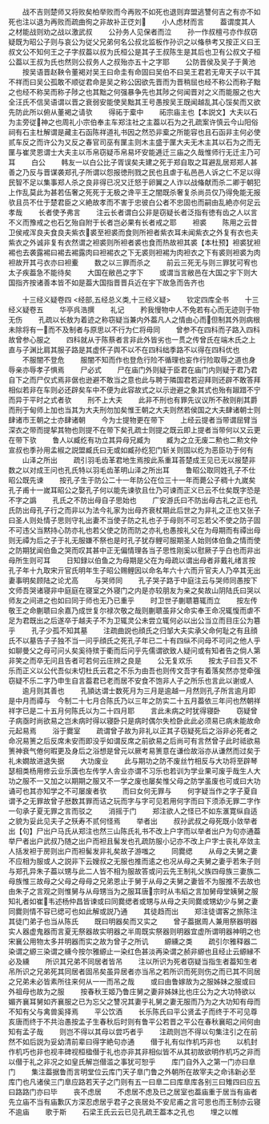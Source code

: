<!-- { "loadSidebar": true } -->
　　战不吉则楚师又将败矣柏举败而今再败不如死也退则弃盟逃讐何吉之有亦不如死也注以退为再败而疏曲徇之非故补正徔刘
　　小人虑材而言
　　葢谓度其人之材能战则劝之战以激武叔
　　公孙务人见保者而泣
　　孙一作叔檀弓亦作叔窃疑既为昭公子则与哀公为従父兄弟何名公叔北监板作孙识之以偹叅考又按正义曰王叔文公不知何王之子字叔葢以叔为氏桓公是其子王叔陈生是其后也卫有公叔文子桓公葢以王叔为氏也然则公叔务人之叔殆亦五十之字耶
　　公防晋侯及吴子于黄池
　　按吴语晋赵鞅令董褐对吴王曰命圭有命固曰吴伯不曰吴王君若无卑天子以干其不祥而曰吴公孤敢不顺従君命是吴之称公因欲先晋而为晋稍屈也经不称公而称子黜之也经不称吴而称子陟之也其黜之何强暴争先也其陟之何闻晋对之义而能服之也大全汪氏不信吴语谓以晋之衰弱安能使吴黜其王号愚按吴王既闻越乱其心馁矣而又欲先防此所以俯从董褐之请欤
　　得祏于槖中
　　祏宗庙主也【本説文】大夫以石为主旁従神之也周礼小宗伯奉主车郑注社之主葢以石为之孔疏案许慎云今山阳俗祠有石主杜解谓是藏主石函陈祥道礼书因之然恐非槖之所能容也且石函非主何必使贰车反之而许公为又反之春官司巫有匰主则木主盛于匰大夫无木主其以石为之而无匰与崔灵恩谓士大夫主以币帛窃疑币帛易坏安能逓迁三庙之久哉惟师行无迁主乃可耳
　　白公
　　韩友一以白公比子胥误矣夫建之死于郑自取之耳避乱居郑郑人甚善之乃反与晋谋袭郑孔子所谓以怨报徳刑戮之民也且虐于私邑邑人诉之仁不足以得民智不足以集事郑人杀之良非得已况又迁怒于卵翼之人诈以战偹献而杀二卿于朝犯上作乱莫此为甚若伍奢之死死于无极之谗平王之闇既杀奢复杀尚员仅乃得免能无报欤且员不仕于楚君臣之义絶故孝而不害于忠彼白公者不忠固也而嗣由乱絶亦何足云孝哉
　　长者使予弗言
　　注云长者谓白公非是窃疑长者泛指有徳有齿之人以言不义而豫戒之也石乞殆自附于长者岂必果有长者戒之耶
　　袒裘
　　陈用之云昔卫侯戒浑良夫食良夫紫衣裘至袒裘而食则所袒者紫衣耳未闻紫衣之外复有衣也夫紫衣之外诚非复有衣然谓之袒裘则所袒者裘也食而热故袒其裘【本杜预】袒裘犹袒裼也去袭露裼曰裼去裼露肉曰袒裼衣之下无裘则袒裼为肉袒衣之下有裘则袒裘为肉袒故开其弓衣亦曰袒櫜
　　数之以三罪而杀之
　　前云三死无与则三罪犹可宥也太子疾葢急不能待矣
　　大国在敝邑之字下
　　或谓当言敝邑在大国之宇下则大国指齐按诸善本皆不如是葢大国指晋晋兵近在宇下故急而告齐也




　　十三经义疑卷四
<经部,五经总义类,十三经义疑>
　　钦定四库全书
　　十三经义疑卷五
　　华亭呉浩撰
　　礼记
　　矜我慢物中人不免若有心而无迹则于物无伤
　　孔疏以长敖为着迹之称窃疑当兼内外葢凡人之情由心而但制其外则病根未除将有一而不及制者与原思以不行为仁将毋同
　　曾参不在四科而子路入四科故曾参心服之
　　四科就从于陈蔡者言非此外皆劣也一贯之传曾氏在端木氏之上直与子渊比肩其服子路是其虚怀子舆不以不在四科绌季路不以得在四科优也
　　不服闇不登危
　　服闇不知而作也登危行险不循理也妄作行险取辱之道也身辱亲亦辱孝子惧焉
　　尸必式
　　尸在庙门外则疑于臣君在庙门内则疑于君乃君自下之而尸仅式焉非倨也逊避不敢当之意也此与聘于隣国君若迎拜则还辟不敢答拜相似若非在车则必还辟矣车中不便为此容故式之以示逊避之象其式也殆有踧踖不宁而异于平时之式者欤
　　刑不上大夫
　　此非不刑也有罪先议议所不赦则削其爵而刑于甸师上加也当其为大夫刑勿加矣惟王朝之大夫则然若侯国之大夫肆诸朝士则肆诸市王朝之士亦肆诸朝
　　今为士提物更在带下
　　上经云提者当带谓屈臂当深衣之带而提挈其物也则提不在带下矣孔疏士则提之既云即上提者当带何以又云更在带下欤
　　鲁人以臧纥有功立其异母兄臧为
　　臧为之立无废二勲也二勲文仲宣叔也季孙用孟椒之説盟臧氏曰无或如臧孙纥犯门斩关则固以纥为恶臣功于何有
　　山泽之所出
　　疏引羽毛齿革君地生焉按此系重耳荅楚成王见已无以报楚非数之以对成王问也孔氏特以羽毛齿革明山泽之所出耳
　　鲁昭公取同姓孔子不仕昭公既先谏
　　按孔子生于防公二十一年防公在位三十一年而薨公子稠十九嵗矣孔子甫十一嵗耳昭公之娶孔子何以能先谏欤且仕乃可谏而正义已云不仕矣既字恐是不字之譌
　　孔氏之不防出母自子思始也
　　广安游氏曰不防出母古礼之正也孔氏防出母孔子行之而非以为法今礼家为出母齐衰杖期此后世之为非礼之正也又张子曰圣人则处情子思则守礼出妻不当使子防之礼也子于母则不可忘若父不使之防子固不可违父当黙持心防亦礼也若父使之防而防之亦礼也愚按礼父在为母期而有禫出母则无禫为后之子于礼无服嫌不祭也是时孔子犹存鲤可服期圣人始则体伯鱼之情而使之防期犹闻伯鱼之哭而叹其甚中正无偏情理各当子思性刚奚以慰厥子乎白也而非出母所生则可耳
　　日知録以伯鱼之为母期是父在为母疏以谓出母者非戴礼绪言按孔子年十九取宋亓官氏明年生子昭公赐鲤因以命名年六十六而亓官夫人乃卒其无出妻事明矣顾陆之论尤高
　　与哭师同
　　孔子哭子路于中庭注云与哭师同愚按下文师吾哭诸寝非中庭庭在寝室之外寝门之内是亦较朋友为亲之矣故山阴陆氏曰哭以师友之间进之也如曰同于师也无乃已重乎
　　时卫世子蒯聩簒辄而立
　　按左传敬王之命蒯聩曰余嘉乃成世复尔禄次敬之哉则蒯聩虽非父命实奉王命况辄愎而虐不足为君既出之后遂卒于越夫子不为卫辄灵公未尝立辄何必以出公当立而目庄公为簒乎
　　孔子少孤不知其墓
　　注疏曲説也顔氏之归邹大夫实承父命何耻之有且顔氏不以墓告子子独不当一问乎顔氏之死孔子年已二十有四纵不问母不可问之他人乎如聊曼父之母可问乆矣奚待殡于衢而后问乎先儒谓欲致人疑问或有知者告之倘人第非笑之而卒无问且告者可若何云庄辨之良是
　　公无复欢乐
　　按太子曰吾又不乐而正义以公代吾似未切杜氏云君之不乐为由吾也则传文吾字有着落矣然亦觉牵强窃疑不乐二字乃申生自言葢君已老而居不安食不饱非人子之所乐也言此以谢或人
　　逾月则其善也
　　孔頴达谓士数死月为三月是逾越一月然则孔子所言逾月即是中月而禫与　今制二十七月合陈氏乃以三年之防实二十五月葢依三年问也然朝祥祥字已是二十五月何陈氏以为二十四月耶
　　言此未病之时犹得寝卧
　　窃疑曾子病亟时尚欲易之岂未病时得以寝卧只是病时偶尔失检卧此此必须易已病未能故命元起易焉
　　浴于爨室
　　疏谓曾子故为非礼以正其子窃疑死后之浴非必死者之命况易箦之后反席未安而即没乎如谓反席之前欲易之后尚可有言然曾子此时祗欲易箦神衰气倦何暇更及身后之浴想是曾元以厥考易箦意在谦俭故浴亦从谦然而过矣于礼未嫺故进退失据
　　大功废业
　　此与期功之防不废丝竹相反与大功将至辟琴瑟相类杨用修云业乐簴也左传学人舎业亦谓不习乐也若训为学业果可废乎哉生人大功之服不一又加之以期期之服又不一学之废也屡矣惟父母之防学虽废也可或曰大功诵可也其亦知学之不可屡废者欤
　　而曰女何无罪与
　　何字疑当作之字子夏自谓予之无罪故曾子厯数其罪而诘之玩而字与字可见若用何字而曰下须添无罪二字作一句承子夏无罪之言而驳之
　　消摇于门
　　郑注欲人之怪已不如东滙寛纵自适之貌为妥此见夫子之殀寿不贰何怪焉
　　举者出
　　叔孙武叔之母死既小敛举者出【句】尸出户马氏从郑注也然三山陈氏礼书不改上户字而以举者出户为句亦通葢举尸者出户武叔乃随之出户而袒且髺发也孔疏防服小记亦不改上户字士丧礼卒敛主人括发袒于房则出户而袒髺发非礼矣故子游嗤之
　　同爨缌
　　从母之夫舅之妻不应相为服或人之説非下云嫂叔之无服也推而逺之也况从母之夫舅之妻乎若朱子则与郑孔异朱子葢以甥与此二人皆不相为服故答或问云先王制礼父族四母族三妻族二母族惟三故母之父母之母母之兄弟恩止于舅于从母之夫舅之妻皆不为服推不去故也由朱子之言观之则惟舅与从母甥当为之服耳唐宗时从韦縚之言加舅母堂姨舅之服知礼者如崔韦述杨仲昌皆谏或曰同爨缌者或甥与从母之夫同爨或甥幼少与舅之妻同爨则情不容已缌可也如此解或説乃通
　　其徒趋而出
　　郑注徒谓客之旅陈注其徒门弟子也当从陈氏
　　既曰明器矣而又实之
　　曾子葢据周人兼用祭器明器实人器虚鬼器而言夏无祭器故实明器之半周既实祭器则明器宜虚所谓明器神明之也宋襄公用物太多并明器而实之故为曾子之所讥
　　縓纁之类
　　疏引尔雅释器二染谓之縓三染谓之纁今按尔雅縓止一染红色甚淡再染谓之赪非縓也且经止云縓縁不必及纁
　　所识其兄弟不同居者皆吊
　　注以所识为死者窃疑当指生者葢知生者吊所识之兄弟死其同居者固吊矣虽异居者亦当吊之若所识而死则伤之而已其不同居之兄弟未必皆素所往来何从一一而吊之哉
　　或曰由鲁嫁故为之服姊妹之服或曰外祖母也故为之服
　　按春秋王姬乃鲁庄舅之妻非姊妹比也庄公为之大功特欲以媚齐襄耳舅如齐襄服之已为忘父之讐况其妻乎礼舅之妻无服而乃为之大功知有母而不知有父与禽兽奚择焉
　　平公饮酒
　　长乐陈氏曰平公贤孟子而终于不可见尊亥唐而终于不共治愚按孟子生春秋后时则有鲁平公若晋之平公在春秋襄昭之间何由知有孟子哉
　　则岂不得以其母以尝巧者乎
　　注疏则岂不得以句集注引之在前然不如后説为妥幼清前辈曰得字絶句亦通
　　僣于礼有似作机巧非也
　　以机封作机巧也非也视丰碑视桓楹僣于礼也亦非其非相似皆不从其初故欲明作机巧之非而以僣于礼之非况之如皇氏解岂僣滥之事犹可恕乎
　　库门自外入之第一门亦曰臯门
　　集注葢据鲁而言明堂位云库门天子臯门鲁之外朝所在故宰夫之命讳新必至库门也凡诸侯三门臯应路若天子之门则有五一曰臯二曰库臯库各别三曰雉四曰应五曰路路门亦曰毕
　　丧不虑居
　　不虑居不虑及已之居室也葢庙重于居当有庙者先立庙不当有庙歉仄方深忍虑居乎君子之丧居处不安尼甫之言可思也而王制亦云寝不逾庙
　　歌于斯
　　石梁王氏云云已见孔疏王葢本之孔也
　　埋之以帷
